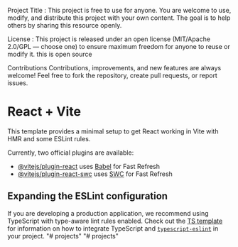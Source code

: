 Project Title :
This project is free to use for anyone. You are welcome to use, modify, and distribute this project with your own content. The goal is to help others by sharing this resource openly.

License :
This project is released under an open license (MIT/Apache 2.0/GPL — choose one) to ensure maximum freedom for anyone to reuse or modify it. this is open source

Contributions
Contributions, improvements, and new features are always welcome! Feel free to fork the repository, create pull requests, or report issues.

# React + Vite

This template provides a minimal setup to get React working in Vite with HMR and some ESLint rules.

Currently, two official plugins are available:

- [@vitejs/plugin-react](https://github.com/vitejs/vite-plugin-react/blob/main/packages/plugin-react) uses [Babel](https://babeljs.io/) for Fast Refresh
- [@vitejs/plugin-react-swc](https://github.com/vitejs/vite-plugin-react/blob/main/packages/plugin-react-swc) uses [SWC](https://swc.rs/) for Fast Refresh

## Expanding the ESLint configuration

If you are developing a production application, we recommend using TypeScript with type-aware lint rules enabled. Check out the [TS template](https://github.com/vitejs/vite/tree/main/packages/create-vite/template-react-ts) for information on how to integrate TypeScript and [`typescript-eslint`](https://typescript-eslint.io) in your project.
"# projects" 
"# projects" 
